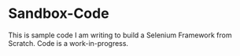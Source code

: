 # Sandbox-Code
This is sample code I am writing to build a Selenium Framework from Scratch.  Code is a work-in-progress.
